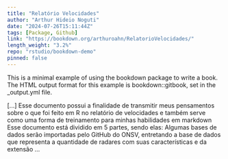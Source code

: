 ```yaml
---
title: "Relatório Velocidades"
author: "Arthur Hideio Noguti"
date: "2024-07-26T15:11:44Z"
tags: [Package, Github]
link: "https://bookdown.org/arthuroahn/RelatorioVelocidades/"
length_weight: "3.2%"
repo: "rstudio/bookdown-demo"
pinned: false
---
```


<p>This is a minimal example of using the bookdown package to write a book.
The HTML output format for this example is bookdown::gitbook,
set in the _output.yml file.</p> [...] Esse documento possui a finalidade de transmitir meus pensamentos sobre o que foi feito em R no relatório de velocidades e também serve como uma forma de treinamento para minhas habilidades em markdown Esse documento está dividido em 5 partes, sendo elas: Algumas bases de dados serão importadas pelo GitHub do ONSV, entretando a base de dados que representa a quantidade de radares com suas características e da extensão ...
